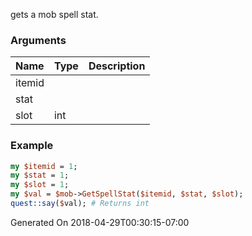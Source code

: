 gets a mob spell stat.
### Arguments
**Name**|**Type**|**Description**
:---|:---|:---
itemid||
stat||
slot|int|

### Example

```perl
my $itemid = 1;
my $stat = 1;
my $slot = 1;
my $val = $mob->GetSpellStat($itemid, $stat, $slot);
quest::say($val); # Returns int
```


Generated On 2018-04-29T00:30:15-07:00